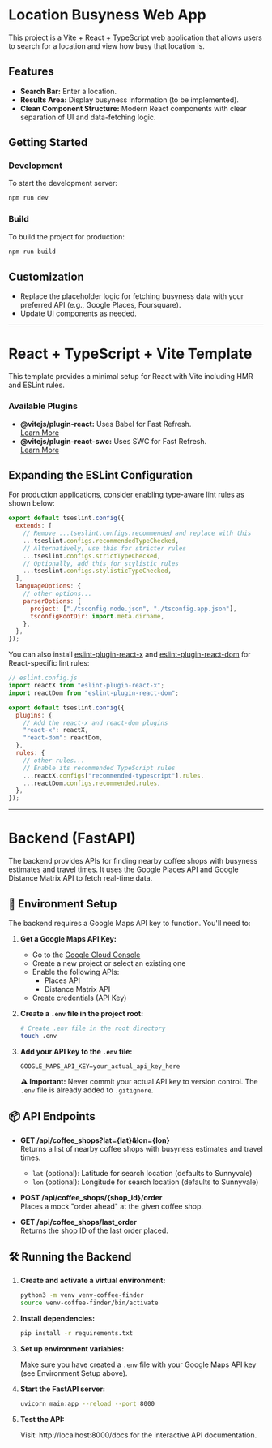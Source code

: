 # Location Busyness Web App

This project is a Vite + React + TypeScript web application that allows users to search for a location and view how busy that location is.

## Features

- **Search Bar:** Enter a location.
- **Results Area:** Display busyness information (to be implemented).
- **Clean Component Structure:** Modern React components with clear separation of UI and data-fetching logic.

## Getting Started

### Development

To start the development server:

```bash
npm run dev
```

### Build

To build the project for production:

```bash
npm run build
```

## Customization

- Replace the placeholder logic for fetching busyness data with your preferred API (e.g., Google Places, Foursquare).
- Update UI components as needed.

---

# React + TypeScript + Vite Template

This template provides a minimal setup for React with Vite including HMR and ESLint rules.

### Available Plugins

- **@vitejs/plugin-react:** Uses Babel for Fast Refresh.  
  [Learn More](https://github.com/vitejs/vite-plugin-react/blob/main/packages/plugin-react)
- **@vitejs/plugin-react-swc:** Uses SWC for Fast Refresh.  
  [Learn More](https://github.com/vitejs/vite-plugin-react-swc)

## Expanding the ESLint Configuration

For production applications, consider enabling type-aware lint rules as shown below:

```js
export default tseslint.config({
  extends: [
    // Remove ...tseslint.configs.recommended and replace with this
    ...tseslint.configs.recommendedTypeChecked,
    // Alternatively, use this for stricter rules
    ...tseslint.configs.strictTypeChecked,
    // Optionally, add this for stylistic rules
    ...tseslint.configs.stylisticTypeChecked,
  ],
  languageOptions: {
    // other options...
    parserOptions: {
      project: ["./tsconfig.node.json", "./tsconfig.app.json"],
      tsconfigRootDir: import.meta.dirname,
    },
  },
});
```

You can also install [eslint-plugin-react-x](https://github.com/Rel1cx/eslint-react/tree/main/packages/plugins/eslint-plugin-react-x) and [eslint-plugin-react-dom](https://github.com/Rel1cx/eslint-react/tree/main/packages/plugins/eslint-plugin-react-dom) for React-specific lint rules:

```js
// eslint.config.js
import reactX from "eslint-plugin-react-x";
import reactDom from "eslint-plugin-react-dom";

export default tseslint.config({
  plugins: {
    // Add the react-x and react-dom plugins
    "react-x": reactX,
    "react-dom": reactDom,
  },
  rules: {
    // other rules...
    // Enable its recommended TypeScript rules
    ...reactX.configs["recommended-typescript"].rules,
    ...reactDom.configs.recommended.rules,
  },
});
```

---

# Backend (FastAPI)

The backend provides APIs for finding nearby coffee shops with busyness estimates and travel times. It uses the Google Places API and Google Distance Matrix API to fetch real-time data.

## 🔑 Environment Setup

The backend requires a Google Maps API key to function. You'll need to:

1. **Get a Google Maps API Key:**
   - Go to the [Google Cloud Console](https://console.cloud.google.com/)
   - Create a new project or select an existing one
   - Enable the following APIs:
     - Places API
     - Distance Matrix API
   - Create credentials (API Key)

2. **Create a `.env` file in the project root:**

   ```bash
   # Create .env file in the root directory
   touch .env
   ```

3. **Add your API key to the `.env` file:**

   ```properties
   GOOGLE_MAPS_API_KEY=your_actual_api_key_here
   ```

   **⚠️ Important:** Never commit your actual API key to version control. The `.env` file is already added to `.gitignore`.

## 📦 API Endpoints

- **GET /api/coffee_shops?lat={lat}&lon={lon}**  
  Returns a list of nearby coffee shops with busyness estimates and travel times.
  - `lat` (optional): Latitude for search location (defaults to Sunnyvale)
  - `lon` (optional): Longitude for search location (defaults to Sunnyvale)

- **POST /api/coffee_shops/{shop_id}/order**  
  Places a mock "order ahead" at the given coffee shop.

- **GET /api/coffee_shops/last_order**  
  Returns the shop ID of the last order placed.

## 🛠️ Running the Backend

1. **Create and activate a virtual environment:**

   ```bash
   python3 -m venv venv-coffee-finder
   source venv-coffee-finder/bin/activate
   ```

2. **Install dependencies:**

   ```bash
   pip install -r requirements.txt
   ```

3. **Set up environment variables:**

   Make sure you have created a `.env` file with your Google Maps API key (see Environment Setup above).

4. **Start the FastAPI server:**

   ```bash
   uvicorn main:app --reload --port 8000
   ```

5. **Test the API:**

   Visit: http://localhost:8000/docs for the interactive API documentation.
